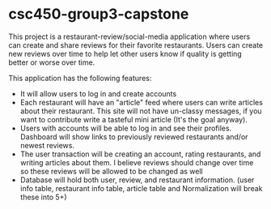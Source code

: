 # csc450-group3-capstone
This project is a restaurant-review/social-media application where users can create and share reviews for their favorite restaurants. Users can create new reviews over time to help let other users know if quality is getting better or worse over time.

This application has the following features:
* It will allow users to log in and create accounts
* Each restaurant will have an "article" feed where users can write articles about their restaurant. This site will not have un-classy messages, if you want to contribute write a tasteful mini article (It's the goal anyway).
* Users with accounts will be able to log in and see their profiles. Dashboard will show links to previously reviewed restaurants and/or newest reviews.
* The user transaction will be creating an account, rating restaurants, and writing articles about them. I believe reviews should change over time so these reviews will be allowed to be changed as well
* Database will hold both user, review, and restaurant information. (user info table, restaurant info table, article table and Normalization will break these into 5+)
